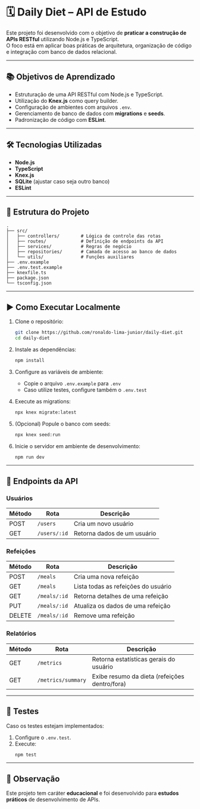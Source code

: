 # 🗓 Daily Diet – API de Estudo  

Este projeto foi desenvolvido com o objetivo de **praticar a construção de APIs RESTful** utilizando Node.js e TypeScript.  
O foco está em aplicar boas práticas de arquitetura, organização de código e integração com banco de dados relacional.  

---

## 📚 Objetivos de Aprendizado  
- Estruturação de uma API RESTful com Node.js e TypeScript.  
- Utilização do **Knex.js** como query builder.  
- Configuração de ambientes com arquivos `.env`.  
- Gerenciamento de banco de dados com **migrations** e **seeds**.  
- Padronização de código com **ESLint**.  

---

## 🛠️ Tecnologias Utilizadas  
- **Node.js**  
- **TypeScript**  
- **Knex.js**  
- **SQLite** (ajustar caso seja outro banco)  
- **ESLint**  

---

## 📂 Estrutura do Projeto  

```
.
├── src/  
│   ├── controllers/        # Lógica de controle das rotas  
│   ├── routes/             # Definição de endpoints da API  
│   ├── services/           # Regras de negócio  
│   ├── repositories/       # Camada de acesso ao banco de dados  
│   └── utils/              # Funções auxiliares  
├── .env.example  
├── .env.test.example  
├── knexfile.ts  
├── package.json  
└── tsconfig.json  
```

---

## ▶️ Como Executar Localmente  

1. Clone o repositório:  
   ```bash
   git clone https://github.com/ronaldo-lima-junior/daily-diet.git
   cd daily-diet
   ```

2. Instale as dependências:  
   ```bash
   npm install
   ```

3. Configure as variáveis de ambiente:  
   - Copie o arquivo `.env.example` para `.env`  
   - Caso utilize testes, configure também o `.env.test`  

4. Execute as migrations:  
   ```bash
   npx knex migrate:latest
   ```

5. (Opcional) Popule o banco com seeds:  
   ```bash
   npx knex seed:run
   ```

6. Inicie o servidor em ambiente de desenvolvimento:  
   ```bash
   npm run dev
   ```

---

## 📡 Endpoints da API  

### Usuários  
| Método | Rota          | Descrição                    |  
|--------|---------------|------------------------------|  
| POST   | `/users`      | Cria um novo usuário         |  
| GET    | `/users/:id`  | Retorna dados de um usuário  |  

### Refeições  
| Método | Rota              | Descrição                           |  
|--------|-------------------|-------------------------------------|  
| POST   | `/meals`          | Cria uma nova refeição              |  
| GET    | `/meals`          | Lista todas as refeições do usuário |  
| GET    | `/meals/:id`      | Retorna detalhes de uma refeição    |  
| PUT    | `/meals/:id`      | Atualiza os dados de uma refeição   |  
| DELETE | `/meals/:id`      | Remove uma refeição                 |  

### Relatórios  
| Método | Rota                  | Descrição                                       |  
|--------|-----------------------|-------------------------------------------------|  
| GET    | `/metrics`            | Retorna estatísticas gerais do usuário          |  
| GET    | `/metrics/summary`    | Exibe resumo da dieta (refeições dentro/fora)   |  

---

## 🧪 Testes  

Caso os testes estejam implementados:  

1. Configure o `.env.test`.  
2. Execute:  
   ```bash
   npm test
   ```

---

## 📌 Observação  

Este projeto tem caráter **educacional** e foi desenvolvido para **estudos práticos** de desenvolvimento de APIs.  
